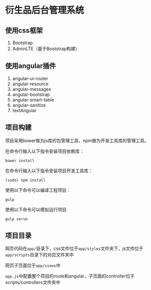# 衍生品后台管理系统


## 使用css框架

1. Bootstrap
2. AdminLTE（基于Bootstrap构建）

## 使用angular插件

1. angular-ui-router
2. angular-resource
3. angular-messages
4. angular-bootstrap
5. angular-smart-table
6. angular-sanitize
7. textAngular


## 项目构建

项目采用bower做为js库的包管理工具，npm做为开发工具库的管理工具。

在命令行输入以下指令安装项目依赖库：

```
bower install
```

在命令行输入以下指令安装项目开发工具库：

```
(sudo) npm install
```

使用以下命令可以编译工程项目：

```
gulp
```

使用以下命令可以模拟运行项目

```
gulp serve
```



## 项目目录

网页代码在`app/`目录下，css文件位于`app/styles`文件夹下，js文件位于`app/scripts`目录下的对应文件夹中

网页子页面位于`app/views`中

`app.js`中配置整个项目的route和angular，子页面的controller位于scripts/controllers文件夹中
